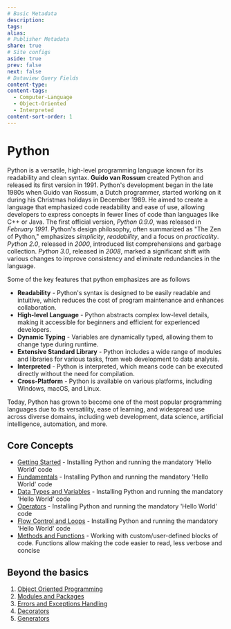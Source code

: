 ```yaml
---
# Basic Metadata
description: 
tags: 
alias:
# Publisher Metadata
share: true
# Site configs
aside: true
prev: false
next: false
# Dataview Query Fields
content-type: 
content-tags:
  - Computer-Language
  - Object-Oriented
  - Interpreted
content-sort-order: 1
---
```

# Python
Python is a versatile, high-level programming language known for its readability and clean syntax. **Guido van Rossum** created Python and released its first version in 1991. Python's development began in the late 1980s when Guido van Rossum, a Dutch programmer, started working on it during his Christmas holidays in December 1989. He aimed to create a language that emphasized code readability and ease of use, allowing developers to express concepts in fewer lines of code than languages like C++ or Java. The first official version, *Python 0.9.0*, was released in *February 1991*. Python's design philosophy, often summarized as "The Zen of Python," emphasizes *simplicity*, *readability*, and a focus on *practicality*. *Python 2.0*, released in *2000*, introduced list comprehensions and garbage collection. *Python 3.0*, released in *2008*, marked a significant shift with various changes to improve consistency and eliminate redundancies in the language.

Some of the key features that python emphasizes are as follows
- **Readability** - Python's syntax is designed to be easily readable and intuitive, which reduces the cost of program maintenance and enhances collaboration.
- **High-level Language** - Python abstracts complex low-level details, making it accessible for beginners and efficient for experienced developers.
- **Dynamic Typing** - Variables are dynamically typed, allowing them to change type during runtime.
- **Extensive Standard Library** - Python includes a wide range of modules and libraries for various tasks, from web development to data analysis.
- **Interpreted** - Python is interpreted, which means code can be executed directly without the need for compilation.
- **Cross-Platform** - Python is available on various platforms, including Windows, macOS, and Linux.

Today, Python has grown to become one of the most popular programming languages due to its versatility, ease of learning, and widespread use across diverse domains, including web development, data science, artificial intelligence, automation, and more.

## Core Concepts
- [Getting Started](./Getting-Started.md#) - Installing Python and running the mandatory 'Hello World' code
- [Fundamentals](./Fundamentals.md#) - Installing Python and running the mandatory 'Hello World' code
- [Data Types and Variables](./Data-Types-and-Variables.md#) - Installing Python and running the mandatory 'Hello World' code
- [Operators](./Operators.md#) - Installing Python and running the mandatory 'Hello World' code
- [Flow Control and Loops](./Flow-Control-and-Loops.md#) - Installing Python and running the mandatory 'Hello World' code
- [Methods and Functions](./Methods-and-Functions.md#) - Working with custom/user-defined blocks of code. Functions allow making the code easier to read, less verbose and concise


## Beyond the basics
1. [Object Oriented Programming](Object%20Oriented%20Programming.md#)
2. [Modules and Packages](Modules%20and%20Packages.md#)
3. [Errors and Exceptions Handling](Errors%20and%20Exceptions%20Handling.md#)
4. [Decorators](Decorators.md#)
5. [Generators](Generators.md#)
